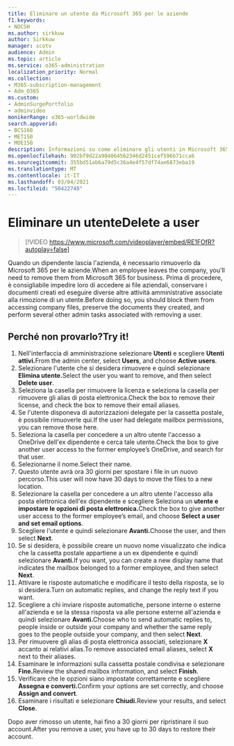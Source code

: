 ```yaml
---
title: Eliminare un utente da Microsoft 365 per le aziende
f1.keywords:
- NOCSH
ms.author: sirkkuw
author: Sirkkuw
manager: scotv
audience: Admin
ms.topic: article
ms.service: o365-administration
localization_priority: Normal
ms.collection:
- M365-subscription-management
- Adm_O365
ms.custom:
- AdminSurgePortfolio
- adminvideo
monikerRange: o365-worldwide
search.appverid:
- BCS160
- MET150
- MOE150
description: Informazioni su come eliminare gli utenti in Microsoft 365 per le aziende.
ms.openlocfilehash: 902bf9d22a904064562346d2451cef596b71cca6
ms.sourcegitcommit: 355bd51ab6a79d5c36a4e4f57df74ae6873eba19
ms.translationtype: MT
ms.contentlocale: it-IT
ms.lasthandoff: 03/04/2021
ms.locfileid: "50422748"
---
```

# <a name="delete-a-user"></a><span data-ttu-id="0e595-103">Eliminare un utente</span><span class="sxs-lookup"><span data-stu-id="0e595-103">Delete a user</span></span>

> [!VIDEO https://www.microsoft.com/videoplayer/embed/RE1FOfR?autoplay=false]

<span data-ttu-id="0e595-104">Quando un dipendente lascia l'azienda, è necessario rimuoverlo da Microsoft 365 per le aziende.</span><span class="sxs-lookup"><span data-stu-id="0e595-104">When an employee leaves the company, you'll need to remove them from Microsoft 365 for business.</span></span> <span data-ttu-id="0e595-105">Prima di procedere, è consigliabile impedire loro di accedere ai file aziendali, conservare i documenti creati ed eseguire diverse altre attività amministrative associate alla rimozione di un utente.</span><span class="sxs-lookup"><span data-stu-id="0e595-105">Before doing so, you should block them from accessing company files, preserve the documents they created, and perform several other admin tasks associated with removing a user.</span></span>

## <a name="try-it"></a><span data-ttu-id="0e595-106">Perché non provarlo?</span><span class="sxs-lookup"><span data-stu-id="0e595-106">Try it!</span></span>

1. <span data-ttu-id="0e595-107">Nell'interfaccia di amministrazione selezionare **Utenti** e scegliere **Utenti attivi.**</span><span class="sxs-lookup"><span data-stu-id="0e595-107">From the admin center, select **Users**, and choose **Active users**.</span></span>
1. <span data-ttu-id="0e595-108">Selezionare l'utente che si desidera rimuovere e quindi selezionare **Elimina utente.**</span><span class="sxs-lookup"><span data-stu-id="0e595-108">Select the user you want to remove, and then select **Delete user**.</span></span>
1. <span data-ttu-id="0e595-109">Seleziona la casella per rimuovere la licenza e seleziona la casella per rimuovere gli alias di posta elettronica.</span><span class="sxs-lookup"><span data-stu-id="0e595-109">Check the box to remove their license, and check the box to remove their email aliases.</span></span>
1. <span data-ttu-id="0e595-110">Se l'utente disponeva di autorizzazioni delegate per la cassetta postale, è possibile rimuoverle qui.</span><span class="sxs-lookup"><span data-stu-id="0e595-110">If the user had delegate mailbox permissions, you can remove those here.</span></span>
1. <span data-ttu-id="0e595-111">Seleziona la casella per concedere a un altro utente l'accesso a OneDrive dell'ex dipendente e cerca tale utente.</span><span class="sxs-lookup"><span data-stu-id="0e595-111">Check the box to give another user access to the former employee’s OneDrive, and search for that user.</span></span>
1. <span data-ttu-id="0e595-112">Selezionarne il nome.</span><span class="sxs-lookup"><span data-stu-id="0e595-112">Select their name.</span></span>
1. <span data-ttu-id="0e595-113">Questo utente avrà ora 30 giorni per spostare i file in un nuovo percorso.</span><span class="sxs-lookup"><span data-stu-id="0e595-113">This user will now have 30 days to move the files to a new location.</span></span>
1. <span data-ttu-id="0e595-114">Selezionare la casella per concedere a un altro utente l'accesso alla posta elettronica dell'ex dipendente e scegliere Seleziona un **utente e impostare le opzioni di posta elettronica.**</span><span class="sxs-lookup"><span data-stu-id="0e595-114">Check the box to give another user access to the former employee’s email, and choose **Select a user and set email options**.</span></span>
1. <span data-ttu-id="0e595-115">Scegliere l'utente e quindi selezionare **Avanti.**</span><span class="sxs-lookup"><span data-stu-id="0e595-115">Choose the user, and then select **Next**.</span></span>
1. <span data-ttu-id="0e595-116">Se si desidera, è possibile creare un nuovo nome visualizzato che indica che la cassetta postale appartiene a un ex dipendente e quindi selezionare **Avanti.**</span><span class="sxs-lookup"><span data-stu-id="0e595-116">If you want, you can create a new display name that indicates the mailbox belonged to a former employee, and then select **Next**.</span></span>
1. <span data-ttu-id="0e595-117">Attivare le risposte automatiche e modificare il testo della risposta, se lo si desidera.</span><span class="sxs-lookup"><span data-stu-id="0e595-117">Turn on automatic replies, and change the reply text if you want.</span></span>
1. <span data-ttu-id="0e595-118">Scegliere a chi inviare risposte automatiche, persone interne o esterne all'azienda e se la stessa risposta va alle persone esterne all'azienda e quindi selezionare **Avanti.**</span><span class="sxs-lookup"><span data-stu-id="0e595-118">Choose who to send automatic replies to, people inside or outside your company and whether the same reply goes to the people outside your company, and then select **Next**.</span></span>
1. <span data-ttu-id="0e595-119">Per rimuovere gli alias di posta elettronica associati, selezionare **X** accanto ai relativi alias.</span><span class="sxs-lookup"><span data-stu-id="0e595-119">To remove associated email aliases, select **X** next to their aliases.</span></span>
1. <span data-ttu-id="0e595-120">Esaminare le informazioni sulla cassetta postale condivisa e selezionare **Fine.**</span><span class="sxs-lookup"><span data-stu-id="0e595-120">Review the shared mailbox information, and select **Finish**.</span></span>
1. <span data-ttu-id="0e595-121">Verificare che le opzioni siano impostate correttamente e scegliere **Assegna e converti.**</span><span class="sxs-lookup"><span data-stu-id="0e595-121">Confirm your options are set correctly, and choose **Assign and convert**.</span></span>
1. <span data-ttu-id="0e595-122">Esaminare i risultati e selezionare **Chiudi.**</span><span class="sxs-lookup"><span data-stu-id="0e595-122">Review your results, and select **Close**.</span></span>

<span data-ttu-id="0e595-123">Dopo aver rimosso un utente, hai fino a 30 giorni per ripristinare il suo account.</span><span class="sxs-lookup"><span data-stu-id="0e595-123">After you remove a user, you have up to 30 days to restore their account.</span></span>
